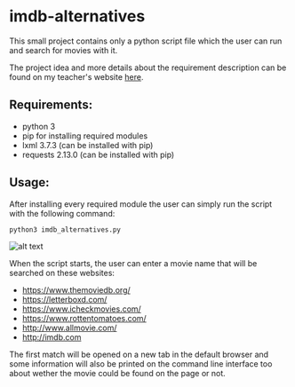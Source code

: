 # imdb-alternatives

This small project contains only a python script file which the user can run and search for movies with it.

The project idea and more details about the requirement description can be found on my teacher's website [here](https://arato.inf.unideb.hu/szathmary.laszlo/pmwiki/index.php?n=Py3.20170313a).

## Requirements:
* python 3
* pip for installing required modules
* lxml 3.7.3 (can be installed with pip)
* requests 2.13.0 (can be installed with pip)

## Usage:
After installing every required module the user can simply run the script with the following command:
```
python3 imdb_alternatives.py
```

![alt text](https://github.com/AdamTakeow/imdb-alternatives/readme_pictures/imdb_alternatives_example "Example run of the script")

When the script starts, the user can enter a movie name that will be searched on these websites:
* https://www.themoviedb.org/
* https://letterboxd.com/
* https://www.icheckmovies.com/
* https://www.rottentomatoes.com/
* http://www.allmovie.com/
* http://imdb.com

The first match will be opened on a new tab in the default browser and some information will also be printed on the command line interface too about wether the movie could be found on the page or not.
